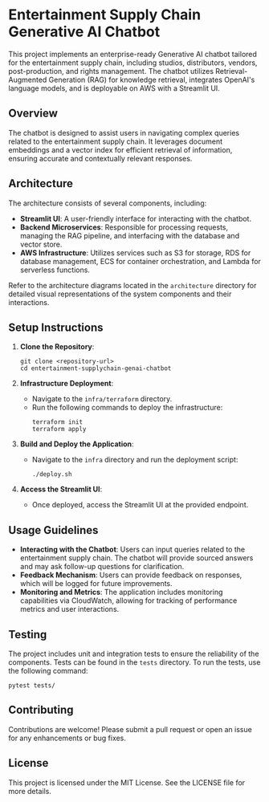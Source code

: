 # Entertainment Supply Chain Generative AI Chatbot

This project implements an enterprise-ready Generative AI chatbot tailored for the entertainment supply chain, including studios, distributors, vendors, post-production, and rights management. The chatbot utilizes Retrieval-Augmented Generation (RAG) for knowledge retrieval, integrates OpenAI's language models, and is deployable on AWS with a Streamlit UI.

## Overview

The chatbot is designed to assist users in navigating complex queries related to the entertainment supply chain. It leverages document embeddings and a vector index for efficient retrieval of information, ensuring accurate and contextually relevant responses.

## Architecture

The architecture consists of several components, including:

- **Streamlit UI**: A user-friendly interface for interacting with the chatbot.
- **Backend Microservices**: Responsible for processing requests, managing the RAG pipeline, and interfacing with the database and vector store.
- **AWS Infrastructure**: Utilizes services such as S3 for storage, RDS for database management, ECS for container orchestration, and Lambda for serverless functions.

Refer to the architecture diagrams located in the `architecture` directory for detailed visual representations of the system components and their interactions.

## Setup Instructions

1. **Clone the Repository**:
   ```
   git clone <repository-url>
   cd entertainment-supplychain-genai-chatbot
   ```

2. **Infrastructure Deployment**:
   - Navigate to the `infra/terraform` directory.
   - Run the following commands to deploy the infrastructure:
     ```
     terraform init
     terraform apply
     ```

3. **Build and Deploy the Application**:
   - Navigate to the `infra` directory and run the deployment script:
     ```
     ./deploy.sh
     ```

4. **Access the Streamlit UI**:
   - Once deployed, access the Streamlit UI at the provided endpoint.

## Usage Guidelines

- **Interacting with the Chatbot**: Users can input queries related to the entertainment supply chain. The chatbot will provide sourced answers and may ask follow-up questions for clarification.
- **Feedback Mechanism**: Users can provide feedback on responses, which will be logged for future improvements.
- **Monitoring and Metrics**: The application includes monitoring capabilities via CloudWatch, allowing for tracking of performance metrics and user interactions.

## Testing

The project includes unit and integration tests to ensure the reliability of the components. Tests can be found in the `tests` directory. To run the tests, use the following command:
```
pytest tests/
```

## Contributing

Contributions are welcome! Please submit a pull request or open an issue for any enhancements or bug fixes.

## License

This project is licensed under the MIT License. See the LICENSE file for more details.